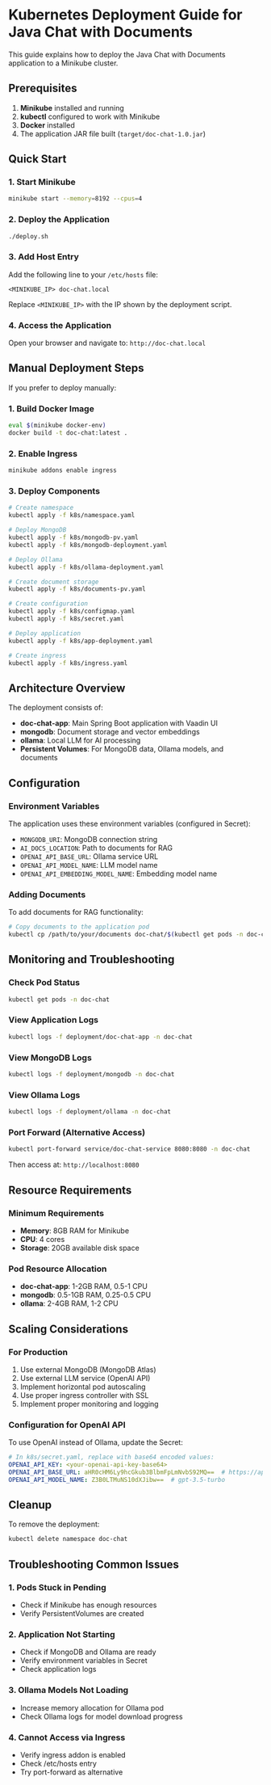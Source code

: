 # Kubernetes Deployment Guide for Java Chat with Documents

This guide explains how to deploy the Java Chat with Documents application to a Minikube cluster.

## Prerequisites

1. **Minikube** installed and running
2. **kubectl** configured to work with Minikube
3. **Docker** installed
4. The application JAR file built (`target/doc-chat-1.0.jar`)

## Quick Start

### 1. Start Minikube
```bash
minikube start --memory=8192 --cpus=4
```

### 2. Deploy the Application
```bash
./deploy.sh
```

### 3. Add Host Entry
Add the following line to your `/etc/hosts` file:
```
<MINIKUBE_IP> doc-chat.local
```
Replace `<MINIKUBE_IP>` with the IP shown by the deployment script.

### 4. Access the Application
Open your browser and navigate to: `http://doc-chat.local`

## Manual Deployment Steps

If you prefer to deploy manually:

### 1. Build Docker Image
```bash
eval $(minikube docker-env)
docker build -t doc-chat:latest .
```

### 2. Enable Ingress
```bash
minikube addons enable ingress
```

### 3. Deploy Components
```bash
# Create namespace
kubectl apply -f k8s/namespace.yaml

# Deploy MongoDB
kubectl apply -f k8s/mongodb-pv.yaml
kubectl apply -f k8s/mongodb-deployment.yaml

# Deploy Ollama
kubectl apply -f k8s/ollama-deployment.yaml

# Create document storage
kubectl apply -f k8s/documents-pv.yaml

# Create configuration
kubectl apply -f k8s/configmap.yaml
kubectl apply -f k8s/secret.yaml

# Deploy application
kubectl apply -f k8s/app-deployment.yaml

# Create ingress
kubectl apply -f k8s/ingress.yaml
```

## Architecture Overview

The deployment consists of:

- **doc-chat-app**: Main Spring Boot application with Vaadin UI
- **mongodb**: Document storage and vector embeddings
- **ollama**: Local LLM for AI processing
- **Persistent Volumes**: For MongoDB data, Ollama models, and documents

## Configuration

### Environment Variables
The application uses these environment variables (configured in Secret):
- `MONGODB_URI`: MongoDB connection string
- `AI_DOCS_LOCATION`: Path to documents for RAG
- `OPENAI_API_BASE_URL`: Ollama service URL
- `OPENAI_API_MODEL_NAME`: LLM model name
- `OPENAI_API_EMBEDDING_MODEL_NAME`: Embedding model name

### Adding Documents
To add documents for RAG functionality:
```bash
# Copy documents to the application pod
kubectl cp /path/to/your/documents doc-chat/$(kubectl get pods -n doc-chat -l app=doc-chat-app -o jsonpath='{.items[0].metadata.name}'):/app/documents
```

## Monitoring and Troubleshooting

### Check Pod Status
```bash
kubectl get pods -n doc-chat
```

### View Application Logs
```bash
kubectl logs -f deployment/doc-chat-app -n doc-chat
```

### View MongoDB Logs
```bash
kubectl logs -f deployment/mongodb -n doc-chat
```

### View Ollama Logs
```bash
kubectl logs -f deployment/ollama -n doc-chat
```

### Port Forward (Alternative Access)
```bash
kubectl port-forward service/doc-chat-service 8080:8080 -n doc-chat
```
Then access at: `http://localhost:8080`

## Resource Requirements

### Minimum Requirements
- **Memory**: 8GB RAM for Minikube
- **CPU**: 4 cores
- **Storage**: 20GB available disk space

### Pod Resource Allocation
- **doc-chat-app**: 1-2GB RAM, 0.5-1 CPU
- **mongodb**: 0.5-1GB RAM, 0.25-0.5 CPU
- **ollama**: 2-4GB RAM, 1-2 CPU

## Scaling Considerations

### For Production
1. Use external MongoDB (MongoDB Atlas)
2. Use external LLM service (OpenAI API)
3. Implement horizontal pod autoscaling
4. Use proper ingress controller with SSL
5. Implement proper monitoring and logging

### Configuration for OpenAI API
To use OpenAI instead of Ollama, update the Secret:
```yaml
# In k8s/secret.yaml, replace with base64 encoded values:
OPENAI_API_KEY: <your-openai-api-key-base64>
OPENAI_API_BASE_URL: aHR0cHM6Ly9hcGkub3BlbmFpLmNvbS92MQ==  # https://api.openai.com/v1
OPENAI_API_MODEL_NAME: Z3B0LTMuNS10dXJibw==  # gpt-3.5-turbo
```

## Cleanup

To remove the deployment:
```bash
kubectl delete namespace doc-chat
```

## Troubleshooting Common Issues

### 1. Pods Stuck in Pending
- Check if Minikube has enough resources
- Verify PersistentVolumes are created

### 2. Application Not Starting
- Check if MongoDB and Ollama are ready
- Verify environment variables in Secret
- Check application logs

### 3. Ollama Models Not Loading
- Increase memory allocation for Ollama pod
- Check Ollama logs for model download progress

### 4. Cannot Access via Ingress
- Verify ingress addon is enabled
- Check /etc/hosts entry
- Try port-forward as alternative

